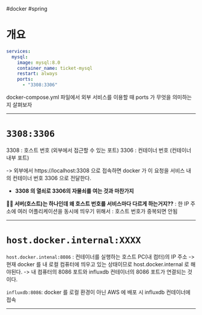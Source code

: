 #docker #spring 

# 개요

```yml
services:  
  mysql:  
    image: mysql:8.0  
    container_name: ticket-mysql  
    restart: always  
    ports:  
      - "3308:3306"
```

docker-compose.yml 파일에서 외부 서비스를 이용할 때 ports 가 무엇을 의미하는지 살펴보자
___

# `3308:3306`

3308 : 호스트 번호 (외부에서 접근할 수 있는 포트)
3306 : 컨테이너 번호 (컨테이너 내부 포트)

-> 외부에서 https://localhost:3308 으로 접속하면 docker 가 이 요청을 서비스 내의 컨테이너 번호 3306 으로 전달한다.
- **3308 의 열쇠로 3306의 자물쇠를 여는 것과 마찬가지**

**🤷🏻 서버(호스트)는 하나인데 왜 호스트 번호를 서비스마다 다르게 하는거지??**
: 한 IP 주소에 여러 어플리케이션을 동시에 띄우기 위해서
: 호스트 번호가 중복되면 안됨

___

# `host.docker.internal:XXXX `

`host.docker.intenal:8086` : 컨테이너를 실행하는 호스트 PC(내 컴터)의 IP 주소
	-> 현재  docker 를 내 로컬 컴퓨터에 띄우고 있는 상태이므로 host.docker.internal 로 해야된다.
	-> 내 컴퓨터의 8086 포트와 influxdb 컨테이너의 8086 포트가 연결되는 것이다.
	
`influxdb:8086`:  docker 를 로컬 환경이 아닌 AWS 에 배포 시 influxdb 컨테이너에 접속

___
